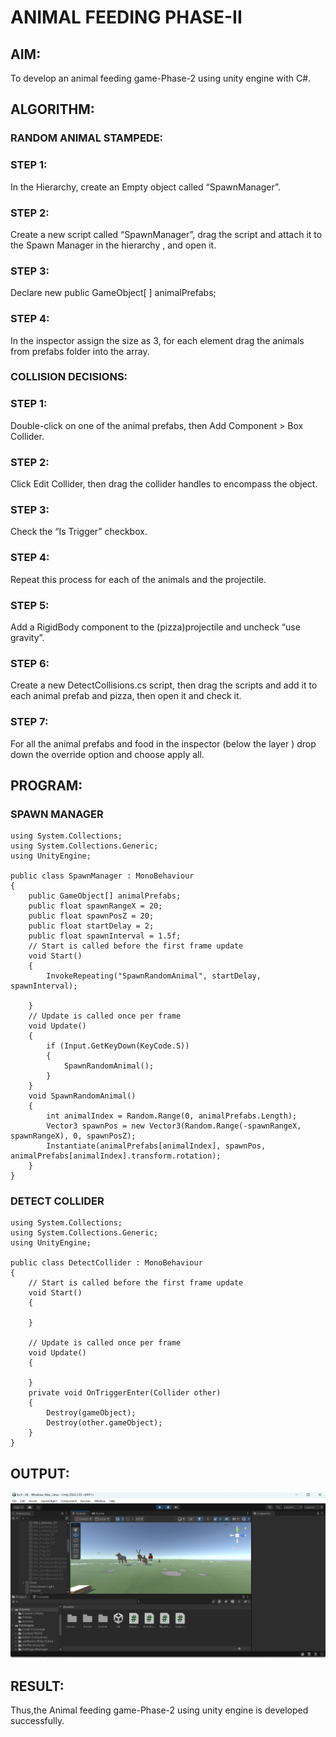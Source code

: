 # ANIMAL FEEDING PHASE-II
## AIM:
To develop an animal feeding game-Phase-2 using unity engine with C#.

## ALGORITHM:
### RANDOM ANIMAL STAMPEDE:
### STEP 1:
In the Hierarchy, create an Empty object called “SpawnManager”.
### STEP 2:
Create a new script called “SpawnManager”, drag the script and attach it to the Spawn Manager in the hierarchy , and open it.
### STEP 3:
Declare new public GameObject[ ] animalPrefabs;
### STEP 4:
In the inspector assign the size as 3, for each element drag the animals from prefabs folder into the array.

### COLLISION DECISIONS:
### STEP 1:
Double-click on one of the animal prefabs, then Add Component > Box Collider.
### STEP 2:
Click Edit Collider, then drag the collider handles to encompass the object.
### STEP 3:
Check the “Is Trigger” checkbox.
### STEP 4:
Repeat this process for each of the animals and the projectile.
### STEP 5:
Add a RigidBody component to the (pizza)projectile and uncheck “use gravity”.
### STEP 6:
Create a new DetectCollisions.cs script, then drag the scripts and add it to each animal prefab and pizza, then open it and check it.
### STEP 7:
For all the animal prefabs and food in the inspector (below the  layer ) drop down the override option and choose apply all.

## PROGRAM:
### SPAWN MANAGER
```
using System.Collections;
using System.Collections.Generic;
using UnityEngine;

public class SpawnManager : MonoBehaviour
{
    public GameObject[] animalPrefabs;
    public float spawnRangeX = 20;
    public float spawnPosZ = 20;
    public float startDelay = 2;
    public float spawnInterval = 1.5f;
    // Start is called before the first frame update
    void Start()
    {
        InvokeRepeating("SpawnRandomAnimal", startDelay, spawnInterval);

    }
    // Update is called once per frame
    void Update()
    {
        if (Input.GetKeyDown(KeyCode.S))
        {
            SpawnRandomAnimal();
        }
    }
    void SpawnRandomAnimal()
    {
        int animalIndex = Random.Range(0, animalPrefabs.Length);
        Vector3 spawnPos = new Vector3(Random.Range(-spawnRangeX, spawnRangeX), 0, spawnPosZ);
        Instantiate(animalPrefabs[animalIndex], spawnPos, animalPrefabs[animalIndex].transform.rotation);
    }
}
```

### DETECT COLLIDER
```
using System.Collections;
using System.Collections.Generic;
using UnityEngine;

public class DetectCollider : MonoBehaviour
{
    // Start is called before the first frame update
    void Start()
    {

    }

    // Update is called once per frame
    void Update()
    {

    }
    private void OnTriggerEnter(Collider other)
    {
        Destroy(gameObject);
        Destroy(other.gameObject);
    }
}
```

## OUTPUT:
![output](op1.png)

## RESULT:
Thus,the Animal feeding game-Phase-2 using unity engine is developed successfully.

